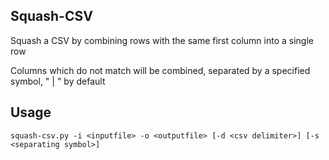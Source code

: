 ## Squash-CSV
Squash a CSV by combining rows with the same first column into a single row

Columns which do not match will be combined, separated by a specified symbol, " | " by default

## Usage

`squash-csv.py -i <inputfile> -o <outputfile> [-d <csv delimiter>] [-s <separating symbol>]`
